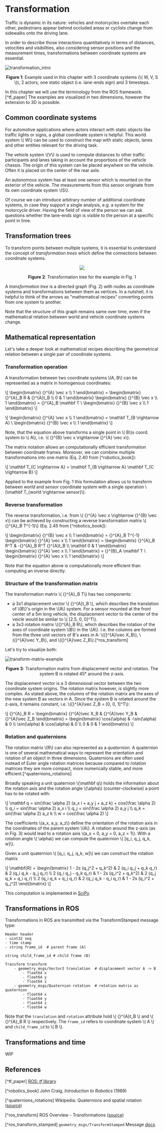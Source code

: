 # Transformation

Traffic is dynamic in its nature: vehicles and motorcycles overtake each other, pedestrians appear behind occluded areas or cyclists change from sidewalks onto the driving lane.

In order to describe those interactions quantitatively in terms of distances, velocities and visibilities, also considering sensor positions and the measurement times, transformations between coordinate systems are essential.

![transformation_intro](transformation_intro.svg)

<figcaption><center>

**Figure 1**: Example used in this chapter with 3 coordinate systems (\\( W, V, S \\)), 2 actors, one static object (i.e. lane-ends sign) and 3 timesteps.

</center></figcaption>

In this chapter we will use the terminology from the ROS framework.[^tf_paper] The examples are visualized in two dimensions, however the extension to 3D is possible.

## Common coordinate systems

For automotive applications where actors interact with static objects like traffic lights or signs, a global coordinate system is helpful. 
This world system \\( W\\) can be used to construct the map with static objects, lanes and other entities relevant for the driving task.

The vehicle system \\(V\\) is used to compute distances to other traffic participants and lanes taking in account the proportions of the vehicle chassis.
The origin of this system can be placed anywhere on the vehicle. Often it is placed on the center of the rear axle.

An autonomous system has at least one sensor which is mounted on the exterior of the vehicle. The measurements from this sensor originate from its own coordinate system \\(S\\).

Of course we can introduce arbitrary number of additional coordinate systems, in case they support a single analysis, e.g. a system for the motorcycle driver.
Having the field of view of the person we can ask questions whether the lane-ends sign is visible to the person at a specific point in time.

## Transformation trees

To transform points between multiple systems, it is essential to understand the concept of *transformation trees* which define the connections between coordinate systems.

<p align="center">
  <img src="tf-tree.svg" />
</p>

<figcaption><center>

**Figure 2**: Transformation tree for the example in Fig. 1

</center></figcaption>

A *transformation tree* is a directed graph (Fig. 2) with nodes as coordinate systems and transformations between them as vertices. 
In a nutshell, it is helpful to think of the arrows as "mathematical recipes" converting points from one system to another.

Note that the structure of this graph remains same over time, even if the mathematical relation between world and vehicle coordinate systems change.

## Mathematical representation

Let's take a deeper look at mathematical recipes describing the geometrical relation between a single pair of coordinate systems.

### Transformation operation

A transformation between two coordinate systems \\(A, B\\) can be represented as a matrix in homogenous coordinates:

\\[
\begin{bmatrix}
{}^{A} \vec x \\\\
1
\end{bmatrix}  =
\begin{bmatrix}
{}^{A}_B R & {}^{A}t_B \\\\
0 & 1
\end{bmatrix} \begin{bmatrix}
{}^{B} \vec x \\\\
1
\end{bmatrix} = {}^{A}_B \mathbf T \\ \begin{bmatrix}
{}^{B} \vec x \\\\
1
\end{bmatrix}
\\]

\\[
\begin{bmatrix}
{}^{A} \vec x \\\\
1
\end{bmatrix} = \mathbf T_{B \rightarrow A} \\ \begin{bmatrix}
{}^{B} \vec x \\\\
1
\end{bmatrix}
\\]

Note, that the equation above transforms a single point in \\( B\\)s coord. system to \\( A\\), i.e. \\( {}^{B} \vec x \rightarrow {}^{A} \vec x\\).

The matrix notation allows an computationally efficient transformation between coordinate frames. Moreover, we can combine multiple transformations into one matrix (Eq. 2.40 from [^robotics_book]):

\\[
\mathbf T_{C \rightarrow A} = \mathbf T_{B \rightarrow A} \mathbf T_{C \rightarrow B} 
\\]

Applied to the example from Fig. 1 this formulation allows us to transform between *world* and *sensor* coordinate system with a single operation \\(\mathbf T_{world \rightarrow sensor}\\).

### Reverse transformation

The reverse transformation, i.e. from \\( {}^{A} \vec x \rightarrow {}^{B} \vec x\\) can be achieved by constructing a reverse transformation matrix \\( {}^{A}_B T^{-1}\\) (Eq. 2.45 from [^robotics_book]):

\\[
\begin{bmatrix}
{}^{B} \vec x \\\\
1
\end{bmatrix}  = {}^{A}_B T^{-1} \begin{bmatrix}
{}^{A} \vec x \\\\
1
\end{bmatrix} =
\begin{bmatrix}
{}^{A}_B R^T & -{}^{A}_B R^T {}^{A}t_B \\\\
\mathbf 0 & 1
\end{bmatrix} \begin{bmatrix}
{}^{A} \vec x \\\\
1
\end{bmatrix} = {}^{B}_A \mathbf T \\ \begin{bmatrix}
{}^{A} \vec x \\\\
1
\end{bmatrix}
\\]

Note that the equation above is computationally more efficient than computing an inverse directly.

### Structure of the transformation matrix

The transformation matrix \\( {}^{A}_B T\\) has two components:

- a 3x1 displacement vector \\( {}^{A}t_B \\), which describes the translation of \\(B\\)'s origin in the \\(A\\) system. 
  For a sensor mounted at the front center of a 5m long vehicle, the displacement vector to the center of the veicle would be similar to \\( [2.5, 0, 0]^T\\).
- a 3x3 rotation matrix \\({}^{A}_B R\\), which describes the rotation of the axes of coordinate system \\(B\\) in the \\(A\\).
  I.e. the columns are formed from the three unit vectors of B's axes in A: \\({}^{A}\vec X_B\\), \\({}^{A}\vec Y_B\\), and \\({}^{A}\vec Z_B\\).[^ros_transform]

Let's try to visualize both:

![transform-matrix-example](./transform-matrix-example.png)

<figcaption><center>

**Figure 3**: Transformation matrix from displacement vector and rotation. The system B is rotated 45° around the z-axis.

</center></figcaption>

The displacement vector is a 3 dimensional vector between the two coordinate system origins. 
The rotation matrix however, is slightly more complex.
As stated above, the columns of the rotation matrix are the axes of the new system B as vectors in A.
Since the system B is rotated around the z-axis, it remains constant, i.e. \\({}^{A}\vec Z_B = [0, 0, 1]^T\\):

\\[
{}^{A}_B R =
\begin{bmatrix}
{}^{A}\vec X_B & {}^{A}\vec Y_B & {}^{A}\vec Z_B
\end{bmatrix}
= \begin{bmatrix}
\cos(\alpha) & -\sin(\alpha) & 0 \\\\
\sin(\alpha) & \cos(\alpha) & 0 \\\\
0 & 0 & 1
\end{bmatrix}
\\]

### Rotation and quaternions

The rotation matrix \\(R\\) can also represented as a *quaternion*. 
A quaternion is one of several mathematical ways to represent the orientation and rotation of an object in three dimensions. 
Quaternions are often used instead of Euler angle rotation matrices because compared to rotation matrices they are more compact, 
more numerically stable, and more efficient.[^quaternions_rotations]

Broadly speaking a unit quaternion \\(\mathbf q\\) holds the information about the rotation axis and 
the rotation angle \\(\alpha\\) (counter-clockwise) a point has to be rotated with:

\\[
\mathbf q =  sin(\frac \alpha 2) (a_x i + a_y j + a_z k) + cos(\frac \alpha 2) \\\\
q_i = sin(\frac \alpha 2) a_x i \\\\
q_j = sin(\frac \alpha 2) a_y j \\\\
q_k = sin(\frac \alpha 2) a_z k \\\\
w = cos(\frac \alpha 2)
\\]

The coefficients \\(a_x, a_y, a_z\\) define the orientation of the rotation axis in the coordinates of the parent system \\(A\\). 
A rotation around the z-axis (as in Fig. 3) would lead to a rotation axis \\(a_x = 0, a_y = 0, a_z = 1\\).
With a rotation angle \\( \alpha\\) we can compute the quaternion \\( [q_i, q_j, q_k, w]\\).

Given a unit quaternion \\( [q_i, q_j, q_k, w]\\) we can construct the rotation matrix

\\[
\mathbf{R} = 
\begin{bmatrix}
1 - 2s (q_j^2 + q_k^2) &
2 (q_i q_j + q_k q_r) &
2 (q_i q_k - q_j q_r) \\\\
2 (q_i q_j - q_k q_r) &
1 - 2s (q_i^2 + q_k^2) &
2 (q_j q_k + q_i q_r) \\\\
2 (q_i q_k + q_j q_r) &
2 (q_j q_k - q_i q_r) &
1 - 2s (q_i^2 + q_j^2)
\end{bmatrix} 
\\]

This computation is implemented in [SciPy](https://docs.scipy.org/doc/scipy/reference/generated/scipy.spatial.transform.Rotation.from_quat.html#scipy.spatial.transform.Rotation.from_quat).

## Transformations in ROS

Transformations in ROS are transmitted via the TransformStamped message type:

```
Header header
- uint32 seq
- time stamp
- string frame_id  # parent frame (A)

string child_frame_id # child frame (B)

Transform transform
    - geometry_msgs/Vector3 translation  # displacement vector A -> B
        - float64 x
        - float64 y
        - float64 z
    - geometry_msgs/Quaternion rotation  # rotation matrix as quaternion
        - float64 x
        - float64 y
        - float64 z
        - float64 w
```

Note that the `translation` and `rotation` attribute hold \\( {}^{A}t_B \\) and \\( {}^{A}_B R \\) respectively. The `frame_id` refers to coordinate system \\( A \\) and `child_frame_id` to \\( B \\).

## Transformations and time

WIP

## References

[^tf_paper] [ROS: *tf* library](http://wiki.ros.org/tf)

[^robotics_book] John Craig, *Introduction to Robotics* (1989)

[^quaternions_rotations] Wikipedia: Quaternions and spatial rotation ([source](https://en.wikipedia.org/wiki/Quaternions_and_spatial_rotation))

[^ros_transform] ROS Overview - Transformations ([source](http://wiki.ros.org/tf/Overview/Transformations))

[^ros_transform_stamped] `geometry_msgs/TransformStamped` Message [docs](http://docs.ros.org/en/melodic/api/geometry_msgs/html/msg/TransformStamped.html)